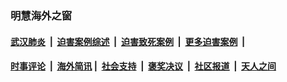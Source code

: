 
### 明慧海外之窗

####  [武汉肺炎](indexes/365.md?t=01202200) &nbsp;|&nbsp;  [迫害案例综述](indexes/328.md?t=01202200) &nbsp;|&nbsp; [迫害致死案例](indexes/277.md?t=01202200)  &nbsp;|&nbsp; [更多迫害案例](indexes/81.md?t=01202200)  &nbsp;|&nbsp; 
####  [时事评论](indexes/251.md?t=01202200) &nbsp;|&nbsp; [海外简讯](indexes/245.md?t=01202200)&nbsp;|&nbsp;  [社会支持](indexes/140.md?t=01202200) &nbsp;|&nbsp; [褒奖决议](indexes/282.md?t=01202200) &nbsp;|&nbsp; [社区报道](indexes/91.md?t=01202200)  &nbsp;|&nbsp; [天人之间](indexes/78.md?t=01202200) 

